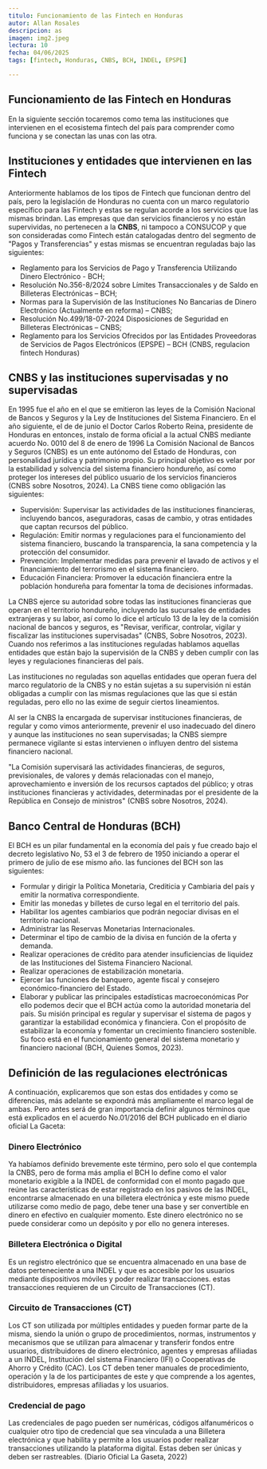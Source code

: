 ```yaml
---
titulo: Funcionamiento de las Fintech en Honduras
autor: Allan Rosales
descripcion: as
imagen: img2.jpeg
lectura: 10
fecha: 04/06/2025
tags: [fintech, Honduras, CNBS, BCH, INDEL, EPSPE]

---
```


## Funcionamiento de las Fintech en Honduras
En la siguiente sección tocaremos como tema las instituciones que intervienen en el ecosistema fintech del país para comprender como funciona y se conectan las unas con las otra.

## Instituciones y entidades que intervienen en las Fintech
Anteriormente hablamos de los tipos de Fintech que funcionan dentro del país, pero la legislación de Honduras no cuenta con un marco regulatorio específico para las Fintech y estas se regulan acorde a los servicios que las mismas brindan.
Las empresas que dan servicios financieros y no están supervividas, no pertenecen a la **CNBS**, ni tampoco a CONSUCOP y que son consideradas como Fintech están catalogadas dentro del segmento de "Pagos y Transferencias" y estas mismas se encuentran reguladas bajo las siguientes:

- Reglamento para los Servicios de Pago y Transferencia Utilizando Dinero Electrónico - BCH;
- Resolución No.356-8/2024 sobre Límites Transaccionales y de Saldo en Billeteras Electrónicas – BCH;
- Normas para la Supervisión de las Instituciones No Bancarias de Dinero Electrónico (Actualmente en reforma) – CNBS;
- Resolución No.499/18-07-2024 Disposiciones de Seguridad en Billeteras Electrónicas – CNBS;
- Reglamento para los Servicios Ofrecidos por las Entidades Proveedoras de Servicios de Pagos Electrónicos (EPSPE) – BCH
(CNBS, regulacion fintech Honduras)

##	CNBS y las instituciones supervisadas y no supervisadas
En 1995 fue el año en el que se emitieron las leyes de la Comisión Nacional de Bancos y Seguros y la Ley de Instituciones del Sistema Financiero. En el año siguiente, el de de junio el Doctor Carlos Roberto Reina, presidente de Honduras en entonces, instalo de forma oficial a la actual CNBS mediante acuerdo No. 0010 del 8 de enero de 1996
La Comisión Nacional de Bancos y Seguros (CNBS) es un ente autónomo del Estado de Honduras, con personalidad jurídica y patrimonio propio. Su principal objetivo es velar por la estabilidad y solvencia del sistema financiero hondureño, así como proteger los intereses del público usuario de los servicios financieros (CNBS sobre Nosotros, 2024).
La CNBS tiene como obligación las siguientes:

- Supervisión: Supervisar las actividades de las instituciones financieras, incluyendo bancos, aseguradoras, casas de cambio, y otras entidades que captan recursos del público.
- Regulación: Emitir normas y regulaciones para el funcionamiento del sistema financiero, buscando la transparencia, la sana competencia y la protección del consumidor.
- Prevención: Implementar medidas para prevenir el lavado de activos y el financiamiento del terrorismo en el sistema financiero.
- Educación Financiera: Promover la educación financiera entre la población hondureña para fomentar la toma de decisiones informadas.

La CNBS ejerce su autoridad sobre todas las instituciones financieras que operan en el territorio hondureño, incluyendo las sucursales de entidades extranjeras y su labor, así como lo dice el artículo 13 de la ley de la comisión nacional de bancos y seguros, es "Revisar, verificar, controlar, vigilar y fiscalizar las instituciones supervisadas" (CNBS, Sobre Nosotros, 2023).
Cuando nos referimos a las instituciones reguladas hablamos aquellas entidades que están bajo la supervisión de la CNBS y deben cumplir con las leyes y regulaciones financieras del país.

Las instituciones no reguladas son aquellas entidades que operan fuera del marco regulatorio de la CNBS y no están sujetas a su supervisión ni están obligadas a cumplir con las mismas regulaciones que las que si están reguladas, pero ello no las exime de seguir ciertos lineamientos.

Al ser la CNBS la encargada de supervisar instituciones financieras, de regular y como vimos anteriormente, prevenir el uso inadecuado del dinero y aunque las instituciones no sean supervisadas; la CNBS siempre permanece vigilante si estas intervienen o influyen dentro del sistema financiero nacional.

"La Comisión supervisará las actividades financieras, de seguros, previsionales, de valores y demás relacionadas con el manejo, aprovechamiento e inversión de los recursos captados del público; y otras instituciones financieras y actividades, determinadas por el presidente de la República en Consejo de ministros" (CNBS sobre Nosotros, 2024).

##	Banco Central de Honduras (BCH)
El BCH es un pilar fundamental en la economía del país y fue creado bajo el decreto legislativo No, 53 el 3 de febrero de 1950 iniciando a operar el primero de julio de ese mismo año. las funciones del BCH son las siguientes:

- Formular y dirigir la Política Monetaria, Crediticia y Cambiaria del país y emitir la normativa correspondiente.
- Emitir las monedas y billetes de curso legal en el territorio del país.
- Habilitar los agentes cambiarios que podrán negociar divisas en el territorio nacional.
- Administrar las Reservas Monetarias Internacionales.
- Determinar el tipo de cambio de la divisa en función de la oferta y demanda.
- Realizar operaciones de crédito para atender insuficiencias de liquidez de las Instituciones del Sistema Financiero Nacional.
- Realizar operaciones de estabilización monetaria.
- Ejercer las funciones de banquero, agente fiscal y consejero económico-financiero del Estado.
- Elaborar y publicar las principales estadísticas macroeconómicas
Por ello podemos decir que el BCH actúa como la autoridad monetaria del país. Su misión principal es regular y supervisar el sistema de pagos y garantizar la estabilidad económica y financiera. Con el propósito de estabilizar la economía y fomentar un crecimiento financiero sostenible. Su foco está en el funcionamiento general del sistema monetario y financiero nacional (BCH, Quienes Somos, 2023).

##	Definición de las regulaciones electrónicas
A continuación, explicaremos que son estas dos entidades y como se diferencias, más adelante se expondrá más ampliamente el marco legal de ambas. Pero antes será de gran importancia definir algunos términos que está explicados en el acuerdo No.01/2016 del BCH publicado en el diario oficial La Gaceta:

###	Dinero Electrónico
Ya habíamos definido brevemente este término, pero solo el que contempla la CNBS, pero de forma más amplia el BCH lo define como el valor monetario exigible a la INDEL de conformidad con el monto pagado que reúne las características de estar registrado en los pasivos de las INDEL, encontrarse almacenado en una billetera electrónica y este mismo puede utilizarse como medio de pago, debe tener una base y ser convertible en dinero en efectivo en cualquier momento. Este dinero electrónico no se puede considerar como un depósito y por ello no genera intereses.
###	Billetera Electrónica o Digital
Es un registro electrónico que se encuentra almacenado en una base de datos perteneciente a una INDEL y que es accesible por los usuarios mediante dispositivos móviles y poder realizar transacciones. estas transacciones requieren de un Circuito de Transacciones (CT).
###	Circuito de Transacciones (CT)
Los CT son utilizada por múltiples entidades y pueden formar parte de la misma, siendo la unión o grupo de procedimientos, normas, instrumentos y mecanismos que se utilizan para almacenar y transferir fondos entre usuarios, distribuidores de dinero electrónico, agentes y empresas afiliadas a un INDEL, Institución del sistema Financiero (IFI) o Cooperativas de Ahorro y Crédito (CAC).
Los CT deben tener manuales de procedimiento, operación y la de los participantes de este y que comprende a los agentes, distribuidores, empresas afiliadas y los usuarios.

###	Credencial de pago
Las credenciales de pago pueden ser numéricas, códigos alfanuméricos o cualquier otro tipo de credencial que sea vinculada a una Billetera electrónica y que habilita y permite a los usuarios poder realizar transacciones utilizando la plataforma digital. Estas deben ser únicas y deben ser rastreables.
(Diario Oficial La Gaseta, 2022)
